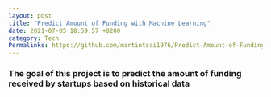 ```yaml
---
layout: post
title: "Predict Amount of Funding with Machine Learning"
date: 2021-07-05 18:59:57 +0200
category: Tech
Permalinks: https://github.com/martintsai1976/Predict-Amount-of-Funding-with-Machine-Learning/blob/main/Predict-amount-of-funding-with-machine-learning.ipynb
---
```

### The goal of this project is to predict the amount of funding received by startups based on historical data
